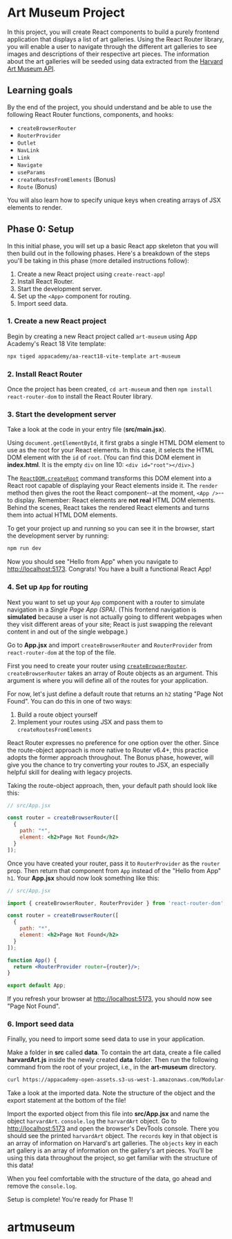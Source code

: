 # Art Museum Project

In this project, you will create React components to build a purely frontend
application that displays a list of art galleries. Using the React Router
library, you will enable a user to navigate through the different art galleries
to see images and descriptions of their respective art pieces. The information
about the art galleries will be seeded using data extracted from the [Harvard
Art Museum API].

## Learning goals

By the end of the project, you should understand and be able to use the
following React Router functions, components, and hooks:

* `createBrowserRouter`
* `RouterProvider`
* `Outlet`
* `NavLink`
* `Link`
* `Navigate`
* `useParams`
* `createRoutesFromElements` (Bonus)
* `Route` (Bonus)

You will also learn how to specify unique keys when creating arrays of JSX
elements to render.

## Phase 0: Setup

In this initial phase, you will set up a basic React app skeleton that you will
then build out in the following phases. Here's a breakdown of the steps you'll
be taking in this phase (more detailed instructions follow):

1. Create a new React project using `create-react-app`!
2. Install React Router.
3. Start the development server.
4. Set up the `<App>` component for routing.
5. Import seed data.

### 1. Create a new React project

Begin by creating a new React project called `art-museum` using App Academy's
React 18 Vite template:

```bash
npx tiged appacademy/aa-react18-vite-template art-museum
```

### 2. Install React Router

Once the project has been created, `cd art-museum` and then `npm install
react-router-dom` to install the React Router library.

### 3. Start the development server

Take a look at the code in your entry file (__src/main.jsx__).

Using `document.getElementById`, it first grabs a single HTML DOM element to use
as the root for your React elements. In this case, it selects the HTML DOM
element with the `id` of `root`. (You can find this DOM element in
__index.html__. It is the empty `div` on line 10: `<div id="root"></div>`.)

The [`ReactDOM.createRoot`] command transforms this DOM element into a React
root capable of displaying your React elements inside it. The `render` method
then gives the root the React component--at the moment, `<App />`--to display.
Remember: React elements are __not real__ HTML DOM elements. Behind the scenes,
React takes the rendered React elements and turns them into actual HTML DOM
elements.

To get your project up and running so you can see it in the
browser, start the development server by running:

```bash
npm run dev
```

Now you should see "Hello from App" when you navigate to
[http://localhost:5173]. Congrats! You have a built a functional React App!

### 4. Set up `App` for routing

Next you want to set up your `App` component with a router to simulate
navigation in a _Single Page App (SPA)_. (This frontend navigation is
__simulated__ because a user is not actually going to different webpages when
they visit different areas of your site; React is just swapping the relevant
content in and out of the single webpage.)

Go to __App.jsx__ and import `createBrowserRouter` and `RouterProvider` from
`react-router-dom` at the top of the file.

First you need to create your router using [`createBrowserRouter`].
`createBrowserRouter` takes an array of Route objects as an argument. This
argument is where you will define all of the routes for your application.

For now, let's just define a default route that returns an `h2` stating "Page
Not Found". You can do this in one of two ways:

1. Build a route object yourself
2. Implement your routes using JSX and pass them to `createRoutesFromElements`

React Router expresses no preference for one option over the other. Since the
route-object approach is more native to Router v6.4+, this practice adopts the
former approach throughout. The Bonus phase, however, will give you the chance
to try converting your routes to JSX, an especially helpful skill for dealing
with legacy projects.

Taking the route-object approach, then, your default path should look like this:

```jsx
// src/App.jsx

const router = createBrowserRouter([
  { 
    path: "*",
    element: <h2>Page Not Found</h2>
  }
]);
```

Once you have created your router, pass it to `RouterProvider` as the `router`
prop. Then return that component from `App` instead of the "Hello from App"
`h1`. Your __App.jsx__ should now look something like this:

```jsx
// src/App.jsx

import { createBrowserRouter, RouterProvider } from 'react-router-dom';

const router = createBrowserRouter([
  { 
    path: "*",
    element: <h2>Page Not Found</h2>
  }
]);

function App() {
  return <RouterProvider router={router}/>;
}

export default App;
```

If you refresh your browser at [http://localhost:5173], you should now see "Page
Not Found".

### 6. Import seed data

Finally, you need to import some seed data to use in your application.

Make a folder in __src__ called __data__. To contain the art data, create a file
called __harvardArt.js__ inside the newly created __data__ folder. Then run the
following command from the root of your project, i.e., in the __art-museum__
directory.

```sh
curl https://appacademy-open-assets.s3-us-west-1.amazonaws.com/Modular-Curriculum/content/react-redux/topics/intro-to-react/projects/art-museum/harvardArt.js > src/data/harvardArt.js
```

Take a look at the imported data. Note the structure of the object and the
export statement at the bottom of the file!

Import the exported object from this file into __src/App.jsx__ and name
the object `harvardArt`. `console.log` the `harvardArt` object. Go to
[http://localhost:5173] and open the browser's DevTools console. There you
should see the printed `harvardArt` object. The `records` key in that object is
an array of information on Harvard's art galleries. The `objects` key in each
art gallery is an array of information on the gallery's art pieces. You'll be
using this data throughout the project, so get familiar with the structure of
this data!

When you feel comfortable with the structure of the data, go ahead and remove
the `console.log`.

Setup is complete! You're ready for Phase 1!

[http://localhost:5173]: http://localhost:5173
[Harvard Art Museum API]: https://www.harvardartmuseums.org/collections/api
[`ReactDOM.createRoot`]: https://react.dev/reference/react-dom/client/createRoot
[`createBrowserRouter`]: https://reactrouter.com/en/main/routers/create-browser-router
# artmuseum
